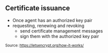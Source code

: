 ## Certificate issuance

* Once agent has an authorized key pair
* requesting, renewing and revoking
  * send certificate management messages
  * sign them with the authorized key pair

<small>Source: https://letsencrypt.org/how-it-works/</small>
